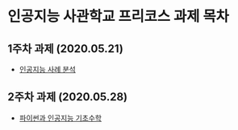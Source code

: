 # 인공지능 사관학교 프리코스 과제 목차

## 1주차 과제 (2020.05.21)
- [인공지능 사례 분석 ](https://github.com/wlghsp/ai_school/blob/master/AISchool_firstweek.ipynb)

## 2주차 과제 (2020.05.28)

- [파이썬과 인공지능 기초수학](https://github.com/wlghsp/ai_school/blob/master/AISchool_SecondWeek.ipynb)
